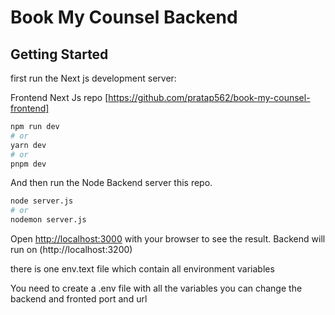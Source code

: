 # Book My Counsel Backend 

## Getting Started

first run the Next js development server:

Frontend Next Js repo  [https://github.com/pratap562/book-my-counsel-frontend]

```bash
npm run dev
# or
yarn dev
# or
pnpm dev
```
And then run the Node Backend server this repo.


```bash
node server.js
# or
nodemon server.js
```

Open [http://localhost:3000](http://localhost:3000) with your browser to see the result.
Backend will run on (http://localhost:3200)

there is one env.text file which contain all environment variables

You need to create a .env file with all the variables you can change the backend and fronted port and url
